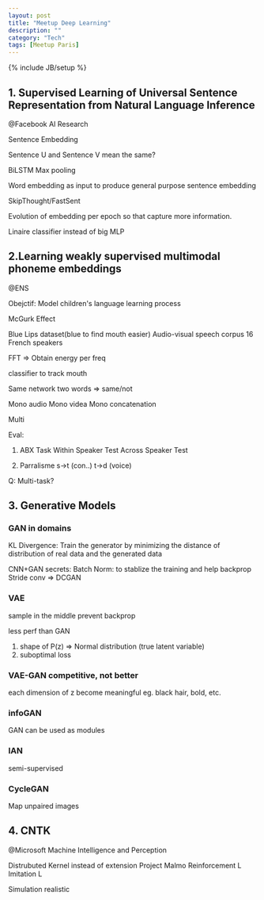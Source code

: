 ```yaml
---
layout: post
title: "Meetup Deep Learning"
description: ""
category: "Tech"
tags: [Meetup Paris]
---
```

{% include JB/setup %}

## 1. Supervised Learning of Universal Sentence Representation from Natural Language Inference
@Facebook AI Research

Sentence Embedding

Sentence U and Sentence V mean the same?

BiLSTM Max pooling

Word embedding as input to produce general purpose sentence embedding

SkipThought/FastSent

Evolution of embedding per epoch so that capture more information.

Linaire classifier instead of big MLP

## 2.Learning weakly supervised multimodal phoneme embeddings
@ENS

Obejctif: Model children's language learning process

McGurk Effect

Blue Lips dataset(blue to find mouth easier)
Audio-visual speech corpus
16 French speakers

FFT => Obtain energy per freq

classifier to track mouth

Same network
two words => same/not

Mono audio
Mono videa
Mono concatenation

Multi

Eval:
1. ABX Task
Within Speaker Test
Across Speaker Test

2. Parralisme
s->t (con..)
t->d (voice)

Q: Multi-task?

## 3. Generative Models

### GAN in domains

KL Divergence:
Train the generator by minimizing the distance of distribution of real data and the generated data

CNN+GAN secrets:
Batch Norm: to stablize the training and help backprop
Stride conv
=> DCGAN

### VAE
sample in the middle prevent backprop

less perf than GAN
1. shape of P(z) => Normal distribution (true latent variable)
2. suboptimal loss

### VAE-GAN competitive, not better

each dimension of z become meaningful
eg. black hair, bold, etc.

### infoGAN

GAN can be used as modules

### IAN
semi-supervised

### CycleGAN
Map unpaired images

## 4. CNTK
@Microsoft Machine Intelligence and Perception

Distrubuted Kernel instead of extension
Project Malmo
Reinforcement L
Imitation L

Simulation realistic

